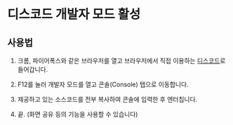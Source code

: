 # 디스코드 개발자 모드 활성

## 사용법

1. 크롬, 파이어폭스와 같은 브라우저를 열고 브라우저에서 직접 이용하는 [디스코드](https://discordapp.com/channels/@me)로 들어갑니다.

2. F12를 눌러 개발자 모드를 열고 콘솔(Console) 탭으로 이동합니다.

3. 제공하고 있는 소스코드를 전부 복사하여 콘솔에 입력한 후 엔터칩니다.

4. 끝. (화면 공유 등의 기능을 사용할 수 있습니다)